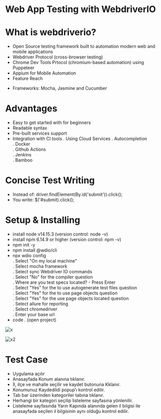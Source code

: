 # Web App Testing with WebdriverIO



# What is webdriverio?
* Open Source testing framework built to automation modern web and mobile applications
* Webdriver Protocol (cross-browser testing)
* Chrome Dev Tools Prtocol (chromium-based automation) using Puppeteer
* Appium for Mobile Automation
* Feature Reach
- Frameworks: Mocha, Jasmine and Cucumber

# Advantages
* Easy to get started with for beginners
* Readable syntax
* Pre-built services support
* Integration with CI tools
. Using Cloud Services
. Autocompletion<br>
. Docker<br>
. Github Actions<br>
. Jenkins<br>
. Bamboo<br>

# Concise Test Writing
* Instead of:
driver.findElement(By.id('submit')).click();
* You write:
$('#submit).click();

# Setup & Installing
* install node v14.15.3  (version control: node -v)
* install npm 6.14.9 or higher (version control: npm -v)
* npm init -y
* npm install @wdio/cli
* npx wdio config<br>
. Select "On my local machine"<br>
. Select mocha framework<br>
. Select sync Webdriver IO commands<br>
. Select "No" for the compiler question<br>
. Where are you test specs located? - Press Enter<br>
. Select "Yes" for the to use autogenerate test files question<br>
. Select "Yes" for the to use page objects question<br>
. Select "Yes" for the use page objects located question<br>
. Select allure for reporting <br>
. Select chromedriver<br>
. Enter your base url<br>
* code . (open project)

![x](https://user-images.githubusercontent.com/75911392/183310521-16a74559-ca6c-4d84-84d9-1ccb689faf09.PNG)

![x2](https://user-images.githubusercontent.com/75911392/183310524-7dff26b9-7c51-4f55-be98-c081a21d2553.PNG)

# Test Case

* Uygulama açılır
* Anasayfada Konum alanına tıklanır.
* İl, ilçe ve mahalle seçilir ve kaydet butonuna Kklanır.
* Konumunuz Kaydedildi popup’ı kontrol edilir.
* Tab bar üzerinden kategoriler tabına tıklanır.
* Herhangi bir kategori seçilip listeleme sayfasına yönlenilir.
* Listeleme sayfasında Yarın Kapında alanında gelen il bilgisi ile anasayfada seçilen il bilgisinin aynı olduğu kontrol edilir.


